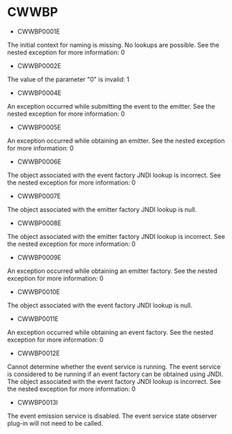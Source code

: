 # CWWBP

- CWWBP0001E

The initial context for naming is missing. No lookups are possible. See the nested exception for more information: 0
- CWWBP0002E

The value of the parameter "0" is invalid: 1
- CWWBP0004E

An exception occurred while submitting the event to the emitter. See the nested exception for more information: 0
- CWWBP0005E

An exception occurred while obtaining an emitter. See the nested exception for more information: 0
- CWWBP0006E

The object associated with the event factory JNDI lookup is incorrect. See the nested exception for more information: 0
- CWWBP0007E

The object associated with the emitter factory JNDI lookup is null.
- CWWBP0008E

The object associated with the emitter factory JNDI lookup is incorrect. See the nested exception for more information: 0
- CWWBP0009E

An exception occurred while obtaining an emitter factory. See the nested exception for more information: 0
- CWWBP0010E

The object associated with the event factory JNDI lookup is null.
- CWWBP0011E

An exception occurred while obtaining an event factory. See the nested exception for more information: 0
- CWWBP0012E

Cannot determine whether the event service is running. The event service is considered to be running if an event factory can be obtained using JNDI. The object associated with the event factory JNDI lookup is incorrect. See the nested exception for more information: 0
- CWWBP0013I

The event emission service is disabled.  The event service state observer plug-in will not need to be called.